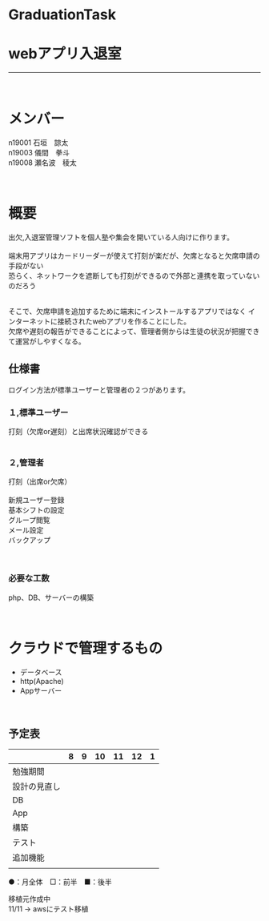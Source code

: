 # GraduationTask  

# webアプリ入退室
******  

<br />  

# メンバー
n19001 石垣　諒太  
n19003 儀間　拳斗  
n19008 瀬名波　稜太 

<br />  

# 概要  
出欠,入退室管理ソフトを個人塾や集会を開いている人向けに作ります。  
<br />
端末用アプリはカードリーダーが使えて打刻が楽だが、欠席となると欠席申請の手段がない  
恐らく、ネットワークを遮断しても打刻ができるので外部と連携を取っていないのだろう  

<br />  
そこで、欠席申請を追加するために端末にインストールするアプリではなく  
インターネットに接続されたwebアプリを作ることにした。  
<br />  
欠席や遅刻の報告ができることによって、管理者側からは生徒の状況が把握できて運営がしやすくなる。  

## 仕様書  
ログイン方法が標準ユーザーと管理者の２つがあります。  

### １,標準ユーザー  
打刻（欠席or遅刻）と出席状況確認ができる  
<br />

### ２,管理者 
打刻（出席or欠席）  
<br />
新規ユーザー登録  
基本シフトの設定  
グループ閲覧  
メール設定  
バックアップ  

<br />  

### 必要な工数
php、DB、サーバーの構築  

<br />

# クラウドで管理するもの
* データベース  
* http(Apache)  
* Appサーバー  
<br />  
 


## 予定表



| | 8 | 9 | 10 | 11 | 12 | 1 |
| ---- | ---- | ---- | ---- | ---- | ---- | ---- |
| 勉強期間 |  |  |  |  |  |  |
| 設計の見直し |  |  |  |  |  |  |
| DB |  |  |  |  |  |  |
| App |  |  |  |  |  |  |
| 構築 |  |  |  |  |  |  |
| テスト |  |  |  |  |  |  |
| 追加機能 |  |  |  |  |  |  |
|  |  |  |  |  |  |  |

●：月全体　□：前半　■：後半

移植元作成中  
11/11 -> awsにテスト移植


<br />
